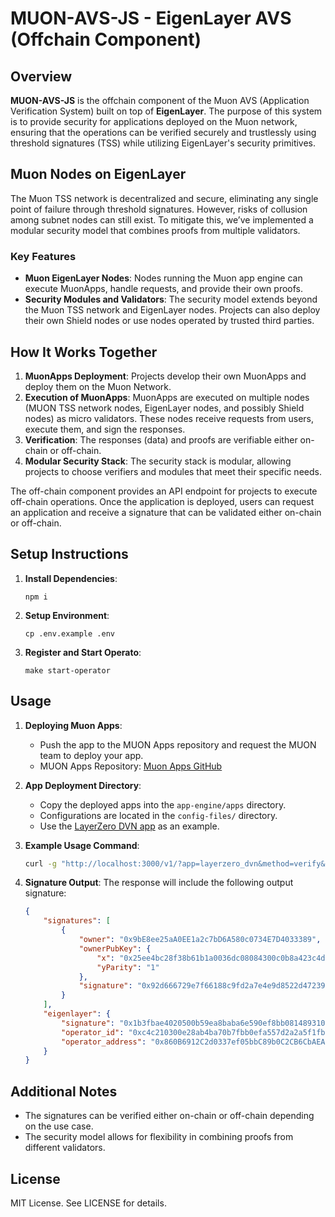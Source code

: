 
# MUON-AVS-JS - EigenLayer AVS (Offchain Component)

## Overview
**MUON-AVS-JS** is the offchain component of the Muon AVS (Application Verification System) built on top of **EigenLayer**. The purpose of this system is to provide security for applications deployed on the Muon network, ensuring that the operations can be verified securely and trustlessly using threshold signatures (TSS) while utilizing EigenLayer's security primitives. 

## Muon Nodes on EigenLayer
The Muon TSS network is decentralized and secure, eliminating any single point of failure through threshold signatures. However, risks of collusion among subnet nodes can still exist. To mitigate this, we’ve implemented a modular security model that combines proofs from multiple validators.

### Key Features
- **Muon EigenLayer Nodes**: Nodes running the Muon app engine can execute MuonApps, handle requests, and provide their own proofs.
- **Security Modules and Validators**: The security model extends beyond the Muon TSS network and EigenLayer nodes. Projects can also deploy their own Shield nodes or use nodes operated by trusted third parties.

## How It Works Together
1. **MuonApps Deployment**: Projects develop their own MuonApps and deploy them on the Muon Network.
2. **Execution of MuonApps**: MuonApps are executed on multiple nodes (MUON TSS network nodes, EigenLayer nodes, and possibly Shield nodes) as micro validators. These nodes receive requests from users, execute them, and sign the responses.
3. **Verification**: The responses (data) and proofs are verifiable either on-chain or off-chain.
4. **Modular Security Stack**: The security stack is modular, allowing projects to choose verifiers and modules that meet their specific needs.

The off-chain component provides an API endpoint for projects to execute off-chain operations. Once the application is deployed, users can request an application and receive a signature that can be validated either on-chain or off-chain.

## Setup Instructions

1. **Install Dependencies**:
    ```
    npm i
    ```

2. **Setup Environment**:
    ```
    cp .env.example .env
    ```

3. **Register and Start Operato**:
    ```
    make start-operator
    ```

## Usage

1. **Deploying Muon Apps**:
   - Push the app to the MUON Apps repository and request the MUON team to deploy your app.
   - MUON Apps Repository: [Muon Apps GitHub](https://github.com/muon-protocol/muon-apps/tree/master/general)

2. **App Deployment Directory**:
   - Copy the deployed apps into the `app-engine/apps` directory.
   - Configurations are located in the `config-files/` directory.
   - Use the [LayerZero DVN app](./app-engine/apps/layerzero_dvn.js) as an example.

3. **Example Usage Command**:
    ```bash
    curl -g "http://localhost:3000/v1/?app=layerzero_dvn&method=verify&params[jobId]=3&params[network]=ftm"
    ```

4. **Signature Output**:
   The response will include the following output signature:
    ```json
    {
        "signatures": [
            {
                "owner": "0x9bE8ee25aA0EE1a2c7bD6A580c0734E7D4033389",
                "ownerPubKey": {
                    "x": "0x25ee4bc28f38b61b1a0036dc08084300c0b8a423c4da17911a2ba4d9e845c2e5",
                    "yParity": "1"
                },
                "signature": "0x92d666729e7f66188c9fd2a7e4e9d8522d472393139fd4366644c7ec3906578c"
            }
        ],
        "eigenlayer": {
            "signature": "0x1b3fbae4020500b59ea8baba6e590ef8bb081489310d96e19d7aa09c4874f83000be09a89c97d2072555cd5f47d2a2637ec773f5094a2c040e33600ac425606e1b",
            "operator_id": "0xc4c210300e28ab4ba70b7fbb0efa557d2a2a5f1fbfa6f856e4cf3e9d766a21dc",
            "operator_address": "0x860B6912C2d0337ef05bbC89b0C2CB6CbAEAB4A5"
        }
    }
    ```

## Additional Notes
- The signatures can be verified either on-chain or off-chain depending on the use case.
- The security model allows for flexibility in combining proofs from different validators.

## License
MIT License. See LICENSE for details.
